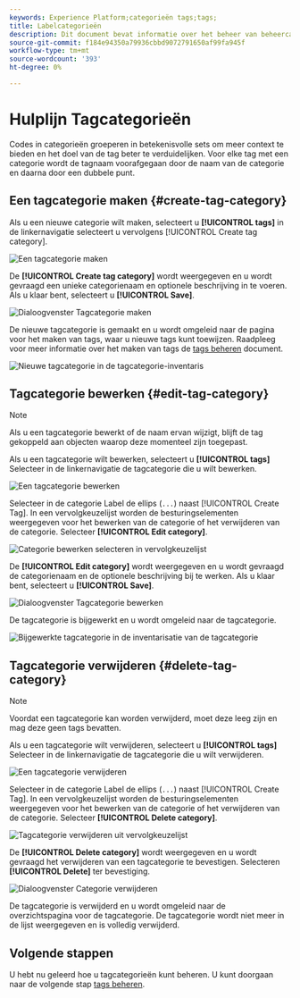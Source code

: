 ```yaml
---
keywords: Experience Platform;categorieën tags;tags;
title: Labelcategorieën
description: Dit document bevat informatie over het beheer van beheercategorieën voor tags in Adobe Experience Cloud
source-git-commit: f184e94350a79936cbbd9072791650af99fa945f
workflow-type: tm+mt
source-wordcount: '393'
ht-degree: 0%

---
```


# Hulplijn Tagcategorieën

Codes in categorieën groeperen in betekenisvolle sets om meer context te bieden en het doel van de tag beter te verduidelijken. Voor elke tag met een categorie wordt de tagnaam voorafgegaan door de naam van de categorie en daarna door een dubbele punt.

## Een tagcategorie maken {#create-tag-category}

Als u een nieuwe categorie wilt maken, selecteert u **[!UICONTROL tags]** in de linkernavigatie selecteert u vervolgens [!UICONTROL Create tag category].

![Een tagcategorie maken](./images/create-tag-category.png)

De **[!UICONTROL Create tag category]** wordt weergegeven en u wordt gevraagd een unieke categorienaam en optionele beschrijving in te voeren. Als u klaar bent, selecteert u **[!UICONTROL Save]**.

![Dialoogvenster Tagcategorie maken](./images/create-tag-category-dialog.png)

De nieuwe tagcategorie is gemaakt en u wordt omgeleid naar de pagina voor het maken van tags, waar u nieuwe tags kunt toewijzen. Raadpleeg voor meer informatie over het maken van tags de [tags beheren](./managing-tags.md#create-a-tag-create-tag) document.

![Nieuwe tagcategorie in de tagcategorie-inventaris](./images/new-tag-cateogry-listed.png)

## Tagcategorie bewerken {#edit-tag-category}

>[!NOTE]
>
>Als u een tagcategorie bewerkt of de naam ervan wijzigt, blijft de tag gekoppeld aan objecten waarop deze momenteel zijn toegepast.

Als u een tagcategorie wilt bewerken, selecteert u **[!UICONTROL tags]** Selecteer in de linkernavigatie de tagcategorie die u wilt bewerken.

![Een tagcategorie bewerken](./images/edit-tag-category.png)

Selecteer in de categorie Label de ellips (`...`) naast [!UICONTROL Create Tag]. In een vervolgkeuzelijst worden de besturingselementen weergegeven voor het bewerken van de categorie of het verwijderen van de categorie. Selecteer **[!UICONTROL Edit category]**.

![Categorie bewerken selecteren in vervolgkeuzelijst](./images/select-edit-tag-category.png)

De **[!UICONTROL Edit category]** wordt weergegeven en u wordt gevraagd de categorienaam en de optionele beschrijving bij te werken. Als u klaar bent, selecteert u **[!UICONTROL Save]**.

![Dialoogvenster Tagcategorie bewerken](./images/edit-category-dialog.png)

De tagcategorie is bijgewerkt en u wordt omgeleid naar de tagcategorie.

![Bijgewerkte tagcategorie in de inventarisatie van de tagcategorie](./images/updated-tag-category.png)

## Tagcategorie verwijderen {#delete-tag-category}

>[!NOTE]
>
>Voordat een tagcategorie kan worden verwijderd, moet deze leeg zijn en mag deze geen tags bevatten.

Als u een tagcategorie wilt verwijderen, selecteert u **[!UICONTROL tags]** Selecteer in de linkernavigatie de tagcategorie die u wilt verwijderen.

![Een tagcategorie verwijderen](./images/edit-tag-category.png)

Selecteer in de categorie Label de ellips (`...`) naast [!UICONTROL Create Tag]. In een vervolgkeuzelijst worden de besturingselementen weergegeven voor het bewerken van de categorie of het verwijderen van de categorie. Selecteer **[!UICONTROL Delete category]**.

![Tagcategorie verwijderen uit vervolgkeuzelijst](./images/select-delete-tag-category.png)

De **[!UICONTROL Delete category]** wordt weergegeven en u wordt gevraagd het verwijderen van een tagcategorie te bevestigen. Selecteren **[!UICONTROL Delete]** ter bevestiging.

![Dialoogvenster Categorie verwijderen](./images/delete-category-dialog.png)

De tagcategorie is verwijderd en u wordt omgeleid naar de overzichtspagina voor de tagcategorie. De tagcategorie wordt niet meer in de lijst weergegeven en is volledig verwijderd.

## Volgende stappen

U hebt nu geleerd hoe u tagcategorieën kunt beheren. U kunt doorgaan naar de volgende stap [tags beheren](./managing-tags.md).
